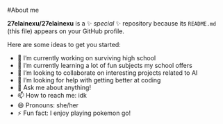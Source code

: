 #About me


**27elainexu/27elainexu** is a ✨ _special_ ✨ repository because its `README.md` (this file) appears on your GitHub profile.

Here are some ideas to get you started:

- 🔭 I’m currently working on surviving high school
- 🌱 I’m currently learning a lot of fun subjects my school offers
- 👯 I’m looking to collaborate on interesting projects related to AI
- 🤔 I’m looking for help with getting better at coding
- 💬 Ask me about anything!
- 📫 How to reach me: idk
- 😄 Pronouns: she/her
- ⚡ Fun fact: I enjoy playing pokemon go!
